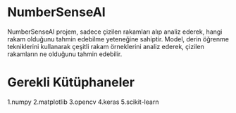# NumberSenseAI

NumberSenseAI projem, sadece çizilen rakamları alıp analiz ederek, hangi rakam olduğunu tahmin edebilme yeteneğine sahiptir. 
Model, derin öğrenme tekniklerini kullanarak çeşitli rakam örneklerini analiz ederek, çizilen rakamların ne olduğunu tahmin edebilir.

# Gerekli Kütüphaneler

1.numpy 
2.matplotlib 
3.opencv
4.keras 
5.scikit-learn
